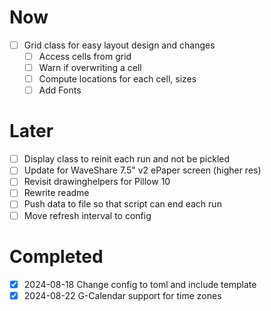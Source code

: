 # Now
* [ ] Grid class for easy layout design and changes
  * [ ] Access cells from grid
  * [ ] Warn if overwriting a cell
  * [ ] Compute locations for each cell, sizes
  * [ ] Add Fonts

# Later
* [ ] Display class to reinit each run and not be pickled
* [ ] Update for WaveShare 7.5" v2 ePaper screen (higher res)
* [ ] Revisit drawinghelpers for Pillow 10
* [ ] Rewrite readme
* [ ] Push data to file so that script can end each run
* [ ] Move refresh interval to config

# Completed
* [x] 2024-08-18 Change config to toml and include template
* [x] 2024-08-22 G-Calendar support for time zones